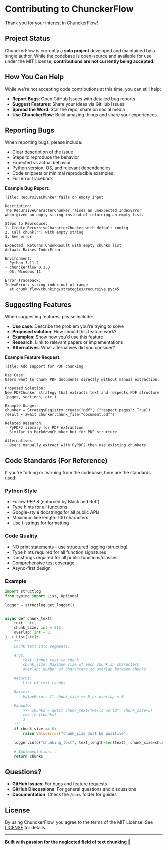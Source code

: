 # Contributing to ChunckerFlow

Thank you for your interest in ChunckerFlow!

## Project Status

ChunckerFlow is currently a **solo project** developed and maintained by a single author. While the codebase is open-source and available for use under the MIT License, **contributions are not currently being accepted**.

## How You Can Help

While we're not accepting code contributions at this time, you can still help:

- **Report Bugs**: Open GitHub Issues with detailed bug reports
- **Suggest Features**: Share your ideas via GitHub Issues
- **Spread the Word**: Star the repo, share on social media
- **Use ChunckerFlow**: Build amazing things and share your experiences

## Reporting Bugs

When reporting bugs, please include:

- Clear description of the issue
- Steps to reproduce the behavior
- Expected vs actual behavior
- Python version, OS, and relevant dependencies
- Code snippets or minimal reproducible examples
- Full error traceback

**Example Bug Report:**

```
Title: RecursiveChunker fails on empty input

Description:
The RecursiveCharacterChunker raises an unexpected IndexError
when given an empty string instead of returning an empty list.

Steps to Reproduce:
1. Create RecursiveCharacterChunker with default config
2. Call chunk("") with empty string
3. See error

Expected: Returns ChunkResult with empty chunks list
Actual: Raises IndexError

Environment:
- Python 3.11.2
- chunckerflow 0.1.0
- OS: Windows 11

Error Traceback:
IndexError: string index out of range
  at chunk_flow/chunking/strategies/recursive.py:45
```

## Suggesting Features

When suggesting features, please include:

- **Use case**: Describe the problem you're trying to solve
- **Proposed solution**: How should this feature work?
- **Examples**: Show how you'd use this feature
- **Research**: Link to relevant papers or implementations
- **Alternatives**: What alternatives did you consider?

**Example Feature Request:**

```
Title: Add support for PDF chunking

Use Case:
Users want to chunk PDF documents directly without manual extraction.

Proposed Solution:
New PDFChunker strategy that extracts text and respects PDF structure
(pages, sections, etc.)

Example Usage:
chunker = StrategyRegistry.create("pdf", {"respect_pages": True})
result = await chunker.chunk_file("document.pdf")

Related Research:
- PyPDF2 library for PDF extraction
- Similar to MarkdownChunker but for PDF structure

Alternatives:
- Users manually extract with PyPDF2 then use existing chunkers
```

## Code Standards (For Reference)

If you're forking or learning from the codebase, here are the standards used:

### Python Style
- Follow PEP 8 (enforced by Black and Ruff)
- Type hints for all functions
- Google-style docstrings for all public APIs
- Maximum line length: 100 characters
- Use f-strings for formatting

### Code Quality
- NO print statements - use structured logging (structlog)
- Type hints required for all function signatures
- Docstrings required for all public functions/classes
- Comprehensive test coverage
- Async-first design

### Example

```python
import structlog
from typing import List, Optional

logger = structlog.get_logger()


async def chunk_text(
    text: str,
    chunk_size: int = 512,
    overlap: int = 0,
) -> List[str]:
    """
    Chunk text into segments.

    Args:
        text: Input text to chunk
        chunk_size: Maximum size of each chunk in characters
        overlap: Number of characters to overlap between chunks

    Returns:
        List of text chunks

    Raises:
        ValueError: If chunk_size <= 0 or overlap < 0

    Example:
        >>> chunks = await chunk_text("Hello world", chunk_size=5)
        >>> len(chunks)
        3
    """
    if chunk_size <= 0:
        raise ValueError("chunk_size must be positive")

    logger.info("chunking_text", text_length=len(text), chunk_size=chunk_size)

    # Implementation...
    return chunks
```

## Questions?

- **GitHub Issues**: For bugs and feature requests
- **GitHub Discussions**: For general questions and discussions
- **Documentation**: Check the `/docs` folder for guides

## License

By using ChunckerFlow, you agree to the terms of the MIT License. See [LICENSE](LICENSE) for details.

---

**Built with passion for the neglected field of text chunking** 🚀
